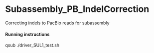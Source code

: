 # Subassembly_PB_IndelCorrection

Correcting indels to PacBio reads for subassembly

#### Running instructions
qsub ./driver_SUL1_test.sh
